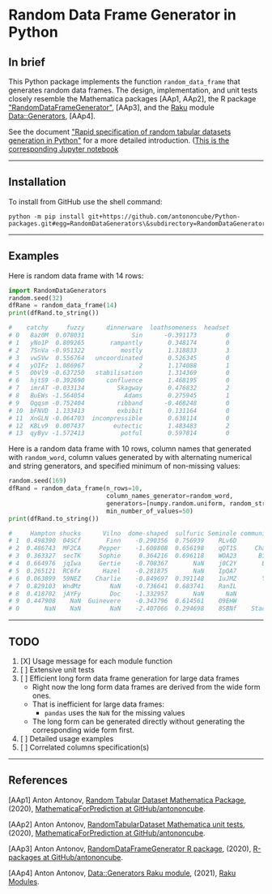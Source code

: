 # Random Data Frame Generator in Python

## In brief

This Python package implements the function `random_data_frame` that generates random data frames.
The design, implementation, and unit tests closely resemble the Mathematica packages [AAp1, AAp2],
the R package 
["RandomDataFrameGenerator"](https://github.com/antononcube/R-packages/tree/master/RandomDataFrameGenerator),
[AAp3], and the [Raku](https://raku.org) module
[Data::Generators](https://modules.raku.org/dist/Data::Generators), [AAp4].

See the document 
["Rapid specification of random tabular datasets generation in Python"]()
for a more detailed introduction.
([This is the corresponding Jupyter notebook]()

------

## Installation 

To install from GitHub use the shell command:

```shell
python -m pip install git+https://github.com/antononcube/Python-packages.git#egg=RandomDataGenerators\&subdirectory=RandomDataGenerators
```

------

## Examples

Here is random data frame with 14 rows:

```python
import RandomDataGenerators
random.seed(32)
dfRane = random_data_frame(14)
print(dfRand.to_string())

#    catchy     fuzzy      dinnerware  loathsomeness  headset
# 0   8az0M  0.078031             Sin      -0.391173        0
# 1   yNo1P  0.809265       rampantly       0.348174        0
# 2   7SnVa -0.951322          mostly       1.318833        3
# 3   vwSVw  0.556764   uncoordinated       0.526345        0
# 4   yOIFz  1.086967               2       1.174088        1
# 5   ObVl9 -0.637250   stabilisation       1.314369        0
# 6   hjtS9 -0.392690      confluence       1.468195        0
# 7   imrAT -0.033134         Skagway       0.476832        2
# 8   BuEWs -1.564054           Adams       0.275945        1
# 9   Oqqsm -0.752404         ribband      -0.468248        0
# 10  bFNVD  1.133413         exbibit       0.131164        0
# 11  XnGLN -0.064703  incompressible       0.638114        0
# 12  KBLv9  0.007437        eutectic       1.483483        2
# 13  qyByv -1.572413          potful       0.597814        0
```

Here is a random data frame with 10 rows, 
column names that generated with `random_word`, 
column values generated by with alternating numerical and string generators, 
and specified minimum of non-missing values:

```python
random.seed(169)
dfRand = random_data_frame(n_rows=10,
                           column_names_generator=random_word,
                           generators=[numpy.random.uniform, random_string, random_pet_name, numpy.random.normal],
                           min_number_of_values=50)
print(dfRand.to_string())

#     Hampton shucks      Vilno  dome-shaped  sulfuric Seminole communicant  sobriquet
# 1  0.498390  04SCf       Finn    -0.290356  0.756939    RLv6D         Bob   0.588488
# 2  0.486743  MF2CA     Pepper    -1.608808  0.656198    qQT1S     Charlie        NaN
# 3  0.363327  secTK     Sophie     0.364216  0.696118    WOA23      Biscut        NaN
# 4  0.664976  jqIwa     Gertie    -0.708367       NaN    j0C2Y       Buffy   0.673890
# 5  0.265121  RC6fx      Hazel    -0.281875       NaN    IpQA7        Mary   0.033396
# 6  0.063899  59NEZ    Charlie    -0.849697  0.391148    1uJMZ       Yoshi        NaN
# 7  0.829103  WndMz        NaN    -0.736641  0.683741    RanIL        Maya  -0.170062
# 8  0.418702  jAYFy        Doc    -1.332957       NaN      NaN         NaN  -0.376430
# 9  0.447908    NaN  Guinevere    -0.343796  0.614561    09EHW         NaN   0.340890
# 0       NaN    NaN        NaN    -2.407066  0.294698    8SBNf    Staccato        NaN
```

------

## TODO

1. [X] Usage message for each module function
2. [ ] Extensive unit tests
3. [ ] Efficient long form data frame generation for large data frames 
   - Right now the long form data frames are derived from the wide form ones.
   - That is inefficient for large data frames:
     - `pandas` uses the `NaN` for the missing values
   - The long form can be generated directly without generating the corresponding wide form first.
4. [ ] Detailed usage examples
5. [ ] Correlated columns specification(s)

------

## References

[AAp1] Anton Antonov,
[Random Tabular Dataset Mathematica Package](https://github.com/antononcube/MathematicaForPrediction/blob/master/Misc/RandomTabularDataset.m),
(2020),
[MathematicaForPrediction at GitHub/antononcube](https://github.com/antononcube/MathematicaForPrediction).

[AAp2] Anton Antonov,
[RandomTabularDataset Mathematica unit tests](https://github.com/antononcube/MathematicaForPrediction/blob/master/UnitTests/RandomTabularDataset-Unit-Tests.wlt),
(2020),
[MathematicaForPrediction at GitHub/antononcube](https://github.com/antononcube/MathematicaForPrediction).

[AAp3] Anton Antonov,
[RandomDataFrameGenerator R package](https://github.com/antononcube/R-packages/tree/master/RandomDataFrameGenerator),
(2020),
[R-packages at GitHub/antononcube](https://github.com/antononcube/R-packages/).

[AAp4] Anton Antonov,
[Data::Generators Raku module](https://modules.raku.org/dist/Data::Generator),
(2021),
[Raku Modules](https://modules.raku.org).